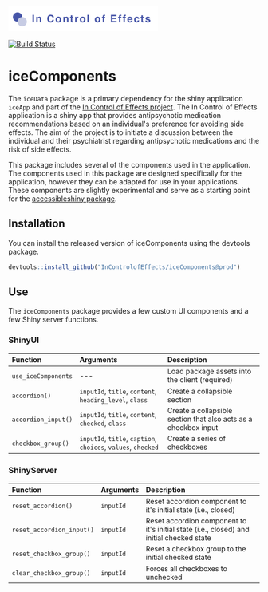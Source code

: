 ![The In Control of Effects project](incontrolofeffects.png)

<!-- badges: start -->
[![Build Status](https://travis-ci.com/InControlofEffects/iceComponents.svg?token=nbvsGFZ6SFL5RUxtUKJb&branch=prod)](https://travis-ci.com/InControlofEffects/iceComponents)
<!-- badges: end -->

# iceComponents

The `iceData` package is a primary dependency for the shiny application `iceApp` and part of the [In Control of Effects project](https://github.com/InControlofEffects). The In Control of Effects application is a shiny app that provides antipsychotic medication recommendations based on an individual's preference for avoiding side effects. The aim of the project is to initiate a discussion between the individual and their psychiatrist regarding antipsychotic medications and the risk of side effects.

This package includes several of the components used in the application. The components used in this package are designed specifically for the application, however they can be adapted for use in your applications. These components are slightly experimental and serve as a starting point for the [accessibleshiny package](https://github.com/davidruvolo51/accessibleshiny).

## Installation

You can install the released version of iceComponents using the devtools package.

``` r
devtools::install_github("InControlofEffects/iceComponents@prod")
```

## Use

The `iceComponents` package provides a few custom UI components and a few Shiny server functions.

### ShinyUI

| Function | Arguments | Description |
| :------- | :-------- | :------------
| `use_iceComponents` | --- | Load package assets into the client (required)
| `accordion()` | `inputId`, `title`, `content`, `heading_level`, `class` | Create a collapsible section
| `accordion_input()` | `inputId`, `title`, `content`, `checked`, `class` | Create a collapsible section that also acts as a checkbox input
| `checkbox_group()` | `inputId`, `title`, `caption`, `choices`, `values`, `checked` | Create a series of checkboxes

### ShinyServer

| Function | Arguments | Description |
| :------- | :-------- | :------------
| `reset_accordion()` | `inputId` | Reset accordion component to it's initial state (i.e., closed)
| `reset_accordion_input()` | `inputId` | Reset accordion component to it's initial state (i.e., closed) and initial checked state
| `reset_checkbox_group()`  | `inputId` | Reset a checkbox group to the initial checked state
| `clear_checkbox_group()`  | `inputId` | Forces all checkboxes to unchecked